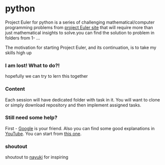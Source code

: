 # python
Project Euler for python is a series of challenging mathematical/computer programming problems from <a href="https://projecteuler.net/archives">project Euler site</a> that will require more than just mathematical insights to solve.you can find the solution to problem in folders from 1- ...

The motivation for starting Project Euler, and its continuation, is to take my skills high up
### I am lost! What to do?!
hopefully we can try to lern this together 
 ### Content

Each session will have dedicated folder with task in it. You will want to clone or simply download repository and then implement assigned  tasks.
### Still need some help?
First - [Google](https://www.google.co.tz) is your friend. Also you can find some good explanations in [YouTube](https://www.youtube.com). You can start from [this one](https://www.youtube.com/watch?v=dvqiSmW2Syg).
### shoutout 
shoutout to [nayuki](https://github.com/nayuki/Project-Euler-solutions) for inspiring
